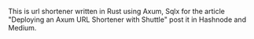This is url shortener written in Rust using Axum, Sqlx for the article "Deploying an Axum URL Shortener with Shuttle" post it in Hashnode and Medium.
